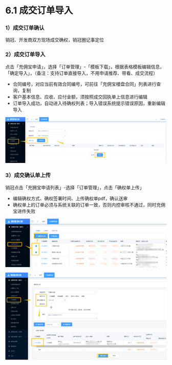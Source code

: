 # 6.1 成交订单导入

### 1）成交订单确认

销冠、开发商双方现场成交确权，销冠圈记事定位

### 2）成交订单导入

点击「充佣宝申请」，选择「订单管理」-「模板下载」，根据表格模板编辑信息，「确定导入」，（备注：支持订单直接导入，不用申请推荐、带看、成交流程）

* 合同编号，对应当前有效合同编号，可前往「充佣宝楼盘合同」列表进行查询，复制
* 客户基本信息、应收、应付金额，须按照成交回执单上信息进行编辑
* 订单导入成功，自动进入待确权列表；导入错误系统提示错误原因，重新编辑导入

![](/assets/import.png订单管理)

### 3）成交确认单上传

销冠点击「充拥宝申请列表」-选择「订单管理」，点击「确权单上传」

* 编辑确权方式、确权签署时间、上传确权单pdf，确认送审
* 确权单上的订单必须与系统关联的订单一致，否则内控审核不通过，同时充佣宝进件失败

![](/assets/import.png订单1)

![](/assets/import.png订单2)

